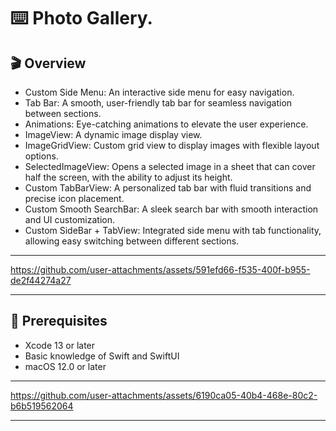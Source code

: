 ⌨️ Photo Gallery. 
=======

🎬 Overview
-------

- Custom Side Menu: An interactive side menu for easy navigation.
- Tab Bar: A smooth, user-friendly tab bar for seamless navigation between sections.
- Animations: Eye-catching animations to elevate the user experience.
- ImageView: A dynamic image display view.
- ImageGridView: Custom grid view to display images with flexible layout options.
- SelectedImageView: Opens a selected image in a sheet that can cover half the screen, with the ability to adjust its height.
- Custom TabBarView: A personalized tab bar with fluid transitions and precise icon placement.
- Custom Smooth SearchBar: A sleek search bar with smooth interaction and UI customization.
- Custom SideBar + TabView: Integrated side menu with tab functionality, allowing easy switching between different sections.
-------

https://github.com/user-attachments/assets/591efd66-f535-400f-b955-de2f44274a27

-------

🚀 Prerequisites
-------

- Xcode 13 or later
- Basic knowledge of Swift and SwiftUI
- macOS 12.0 or later
-------

https://github.com/user-attachments/assets/6190ca05-40b4-468e-80c2-b6b519562064

-------



